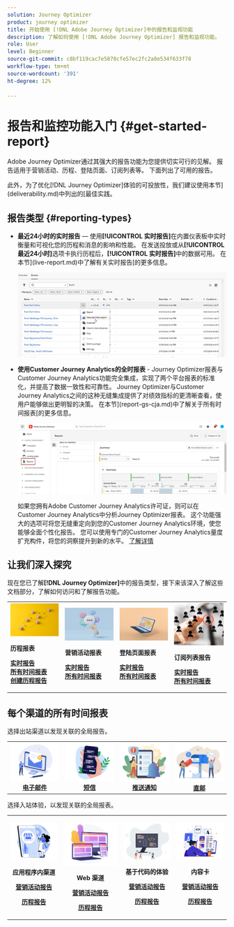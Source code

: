 ```yaml
---
solution: Journey Optimizer
product: journey optimizer
title: 开始使用 [!DNL Adobe Journey Optimizer]中的报告和监视功能
description: 了解如何使用 [!DNL Adobe Journey Optimizer] 报告和监视功能。
role: User
level: Beginner
source-git-commit: c8bf119cac7e5870cfe57ec2fc2a0e534f633f78
workflow-type: tm+mt
source-wordcount: '391'
ht-degree: 12%

---
```


# 报告和监控功能入门 {#get-started-report}

Adobe Journey Optimizer通过其强大的报告功能为您提供切实可行的见解。 报告适用于营销活动、历程、登陆页面、订阅列表等。 下面列出了可用的报告。

此外，为了优化[!DNL Journey Optimizer]体验的可投放性，我们建议使用本节](deliverability.md)中列出的[最佳实践。


## 报告类型 {#reporting-types}

* **最近24小时的实时报告** — 使用&#x200B;**[!UICONTROL 实时报告]**&#x200B;在内置仪表板中实时衡量和可视化您的历程和消息的影响和性能。 在发送投放或从&#x200B;**[!UICONTROL 最近24小时]**&#x200B;选项卡执行历程后，**[!UICONTROL 实时报告]**&#x200B;中的数据可用。 在本节](live-report.md)中了解有关实时报告[的更多信息。

  ![](assets/report_journey.png)


* **使用Customer Journey Analytics的全时报表** - Journey Optimizer报表与Customer Journey Analytics功能完全集成，实现了两个平台报表的标准化，并提高了数据一致性和可靠性。 Journey Optimizer与Customer Journey Analytics之间的这种无缝集成提供了对绩效指标的更清晰查看，使用户能够做出更明智的决策。 在本节](report-gs-cja.md)中了解关于所有时间报表[的更多信息。

  ![](assets/gs-cja-report-1.png)

  如果您拥有Adobe Customer Journey Analytics许可证，则可以在Customer Journey Analytics中分析Journey Optimizer报表。 这个功能强大的选项可将您无缝重定向到您的Customer Journey Analytics环境，使您能够全面个性化报告。 您可以使用专门的Customer Journey Analytics量度扩充构件，将您的洞察提升到新的水平。 [了解详情](report-cja-manage.md)


## 让我们深入探究

现在您已了解&#x200B;**[!DNL Journey Optimizer]**&#x200B;中的报告类型，接下来该深入了解这些文档部分，了解如何访问和了解报告功能。


<table style="table-layout:fixed"><tr style="border: 0;">
<td>
<img alt="历程报告" src="../assets/do-not-localize/start-journey.jpeg">
<div>
<p><strong>历程报表</strong></p>
</div>
<div>
<a href="journey-live-report.md"><strong>实时报告</strong></a>
</div>
<div>
<a href="journey-global-report-cja.md"><strong>所有时间报表</strong></a>
</div>
<div>
<a href="sharing-overview.md"><strong>创建历程报告</strong></a>
</div>
<p>
<p>
</td>
<td>
<img alt="营销活动报告" src="../assets/do-not-localize/start-campaign.jpeg">
<div>
<p><strong>营销活动报表</strong></p>
</div>
<div>
<a href="campaign-live-report.md"><strong>实时报告</strong></a>
</div>
<div>
<a href="campaign-global-report-cja.md"><strong>所有时间报表</strong></a>
</div>
<p>
<p>
</td>
<td>
<img alt="登陆页面报表" src="../assets/do-not-localize/start-interface.jpeg">
<div>
<p><strong>登陆页面报表</strong></p>
</div>
<div>
<a href="lp-report-live.md"><strong>实时报告</strong></a>
</div>
<div>
<a href="lp-report-global-cja.md"><strong>所有时间报表</strong></a>
</div>
<p>
<p>
</td>
<td>
<img alt="订阅列表报表" src="../assets/do-not-localize/role.jpg">
<div>
<p><strong>订阅列表报告</strong></p>
</div>
<div>
<a href="subscription-report-live.md"><strong>实时报告</strong></a>
</div>
<div>
<a href="subscription-report-global-cja.md"><strong>所有时间报表</strong></a>
</div>
<p>
<p>
</td>
</tr></table>

## 每个渠道的所有时间报表


选择出站渠道以发现关联的全局报告。

<table style="table-layout:fixed"><tr style="border: 0;">
<td><a href="campaign-global-report-cja-email.md"><img alt="电子邮件" src="../channels/assets/do-not-localize/email.png"></a>
<div align="center"><a href="campaign-global-report-cja-email.md"><strong>电子邮件</strong></a></div></td>
<td><a href="campaign-global-report-cja-sms.md"><img alt="短信" src="../channels/assets/do-not-localize/sms.png"></a>
<div align="center"><a href="campaign-global-report-cja-sms.md"><strong>短信</strong></a></div></td>
<td><a href="campaign-global-report-cja-push.md"><img alt="推送" src="../channels/assets/do-not-localize/push.png"></a>
<div align="center"><a href="campaign-global-report-cja-push.md"><strong>推送通知</strong></a></div></td>
<td><a href="campaign-global-report-cja-direct.md"><img alt="直邮" src="../channels/assets/do-not-localize/direct-mail.jpg"></a>
<div align="center"><a href="campaign-global-report-cja-direct.md"><strong>直邮</strong></a></div></td>
</tr></table>


选择入站体验，以发现关联的全局报表。

<table style="table-layout:fixed"><tr style="border: 0;">
<td><a href="campaign-global-report-cja-inapp.md"><img alt="应用程序内" src="../channels/assets/do-not-localize/inapp.jpg"></a>
<div align="center"><p><strong>应用程序内渠道</strong></p><p><a href="campaign-global-report-cja-inapp.md"><strong>营销活动报告</strong></a></p><p><a href="journey-global-report-cja-inapp.md"><strong>历程报告</strong></a></p></div></td>
<td><p><a href="campaign-global-report-cja-web.md"><img alt="Web" src="../channels/assets/do-not-localize/web.jpg"></a></p>
<div align="center"><p><strong>Web 渠道</strong></p><p><a href="campaign-global-report-cja-web.md"><strong>营销活动报告</strong></a></p><p><a href="journey-global-report-cja-web.md"><strong>历程报告</strong></a></p></div></td>
<td><a href="campaign-global-report-cja-code.md"><img alt="基于代码的体验" src="../channels/assets/do-not-localize/code.png"></a>
<div align="center"><p><strong>基于代码的体验</strong></p><p><a href="campaign-global-report-cja-code.md"><strong>营销活动报告</strong></a></p><p><a href="campaign-global-report-cja-code.md"><strong>历程报告</strong></a></p></div></td>
<td><a href="journey-global-report-cja-code.md"><img alt="内容卡片" src="../channels/assets/do-not-localize/cards.png"></a>
<div align="center"><p><strong>内容卡</strong></p><p><a href="campaign-global-report-cja-content.md"><strong>营销活动报告</strong></a></p><p><a href="journey-global-report-cja-content.md"><strong>历程报告</strong></a></p></div></td>
</tr></table>
